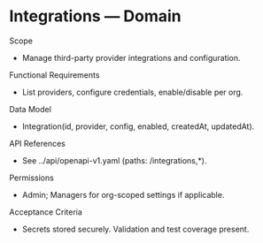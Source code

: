 <!--
File: integrations.md
Purpose: Domain documentation for Integrations. Contains scope, RFs,
model, API references, permissions, and acceptance criteria.
All Rights Reserved. Arodi Emmanuel
-->
# Integrations — Domain

Scope
- Manage third-party provider integrations and configuration.

Functional Requirements
- List providers, configure credentials, enable/disable per org.

Data Model
- Integration(id, provider, config, enabled, createdAt, updatedAt).

API References
- See ../api/openapi-v1.yaml (paths: /integrations,*).

Permissions
- Admin; Managers for org-scoped settings if applicable.

Acceptance Criteria
- Secrets stored securely. Validation and test coverage present.
